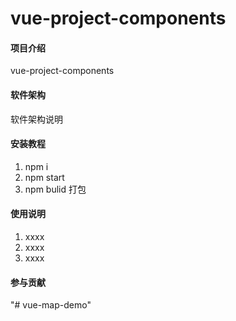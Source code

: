 # vue-project-components

#### 项目介绍
vue-project-components

#### 软件架构
软件架构说明


#### 安装教程

1. npm i
2. npm start
3. npm bulid 打包

#### 使用说明

1. xxxx
2. xxxx
3. xxxx

#### 参与贡献
"# vue-map-demo" 
